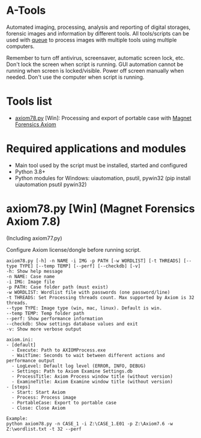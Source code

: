 # A-Tools
Automated imaging, processing, analysis and reporting of digital storages, forensic images and information by different tools.
All tools/scripts can be used with [queue](https://github.com/daniel-radesjo/queue) to process images with multiple tools using multiple computers.

Remember to turn off antivirus, screensaver, automatic screen lock, etc. Don't lock the screen when script is running. GUI automation cannot be running when screen is locked/visible. Power off screen manually when needed. Don't use the computer when script is running.

# Tools list
- [axiom78.py](#axiom78py-win-magnet-forensics-axiom-78) [Win]: Processing and export of portable case with [Magnet Forensics Axiom](https://www.magnetforensics.com/products/magnet-axiom)

# Required applications and modules
- Main tool used by the script must be installed, started and configured
- Python 3.8+
- Python modules for Windows: uiautomation, psutil, pywin32 (pip install uiautomation psutil pywin32)

# axiom78.py [Win] (Magnet Forensics Axiom 7.8)
(Including axiom77.py)

Configure Axiom license/dongle before running script.
```
axiom78.py [-h] -n NAME -i IMG -p PATH [-w WORDLIST] [-t THREADS] [--type TYPE] [--temp TEMP] [--perf] [--checkdb] [-v]
-h: Show help message
-n NAME: Case name
-i IMG: Image file
-p PATH: Case folder path (must exist)
-w WORDLIST: Wordlist file with passwords (one password/line)
-t THREADS: Set Processing threads count. Max supported by Axiom is 32 threads.
--type TYPE: Image type (win, mac, linux). Default is win.
--temp TEMP: Temp folder path
--perf: Show performance information
--checkdb: Show settings database values and exit
-v: Show more verbose output

axiom.ini:
- [default]
  - Execute: Path to AXIOMProcess.exe
  - WaitTime: Seconds to wait between different actions and performance output
  - LogLevel: Default log level (ERROR, INFO, DEBUG)
  - Settings: Path to Axiom Examine Settings.db
  - ProcessTitle: Axiom Process window title (without version)
  - ExamineTitle: Axiom Examine window title (without version)
- [steps]
  - Start: Start Axiom
  - Process: Process image
  - PortableCase: Export to portable case
  - Close: Close Axiom

Example:
python axiom78.py -n CASE_1 -i Z:\CASE_1.E01 -p Z:\Axiom7.6 -w Z:\wordlist.txt -t 32 --perf
```
